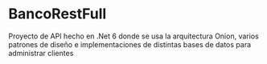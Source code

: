 # BancoRestFull

Proyecto de API hecho en .Net 6 donde se usa la arquitectura Onion, varios patrones de diseño e implementaciones de distintas bases de datos para administrar clientes
